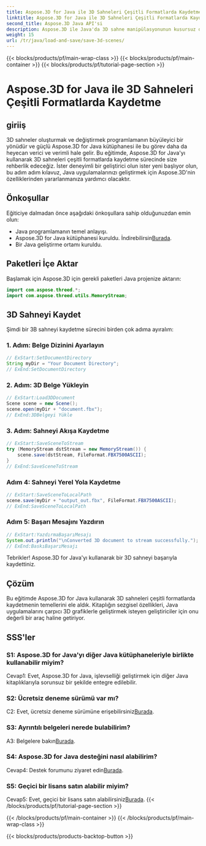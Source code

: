 ```yaml
---
title: Aspose.3D for Java ile 3D Sahneleri Çeşitli Formatlarda Kaydetme
linktitle: Aspose.3D for Java ile 3D Sahneleri Çeşitli Formatlarda Kaydetme
second_title: Aspose.3D Java API'si
description: Aspose.3D ile Java'da 3D sahne manipülasyonunun kusursuz dünyasını keşfedin. Sahneleri çeşitli formatlarda zahmetsizce kaydetmeyi öğrenin.
weight: 15
url: /tr/java/load-and-save/save-3d-scenes/
---
```


{{< blocks/products/pf/main-wrap-class >}}
{{< blocks/products/pf/main-container >}}
{{< blocks/products/pf/tutorial-page-section >}}

# Aspose.3D for Java ile 3D Sahneleri Çeşitli Formatlarda Kaydetme

## giriiş

3D sahneler oluşturmak ve değiştirmek programlamanın büyüleyici bir yönüdür ve güçlü Aspose.3D for Java kütüphanesi ile bu görev daha da heyecan verici ve verimli hale gelir. Bu eğitimde, Aspose.3D for Java'yı kullanarak 3D sahneleri çeşitli formatlarda kaydetme sürecinde size rehberlik edeceğiz. İster deneyimli bir geliştirici olun ister yeni başlıyor olun, bu adım adım kılavuz, Java uygulamalarınızı geliştirmek için Aspose.3D'nin özelliklerinden yararlanmanıza yardımcı olacaktır.

## Önkoşullar

Eğiticiye dalmadan önce aşağıdaki önkoşullara sahip olduğunuzdan emin olun:

- Java programlamanın temel anlayışı.
-  Aspose.3D for Java kütüphanesi kuruldu. İndirebilirsin[Burada](https://releases.aspose.com/3d/java/).
- Bir Java geliştirme ortamı kuruldu.

## Paketleri İçe Aktar

Başlamak için Aspose.3D için gerekli paketleri Java projenize aktarın:

```java
import com.aspose.threed.*;
import com.aspose.threed.utils.MemoryStream;

```

## 3D Sahneyi Kaydet

Şimdi bir 3B sahneyi kaydetme sürecini birden çok adıma ayıralım:

### 1. Adım: Belge Dizinini Ayarlayın

```java
// ExStart:SetDocumentDirectory
String myDir = "Your Document Directory";
// ExEnd:SetDocumentDirectory
```

### 2. Adım: 3D Belge Yükleyin

```java
// ExStart:Load3DDocument
Scene scene = new Scene();
scene.open(myDir + "document.fbx");
// ExEnd:3DBelgeyi Yükle
```

### 3. Adım: Sahneyi Akışa Kaydetme

```java
// ExStart:SaveSceneToStream
try (MemoryStream dstStream = new MemoryStream()) {
    scene.save(dstStream, FileFormat.FBX7500ASCII);
}
// ExEnd:SaveSceneToStream
```

### Adım 4: Sahneyi Yerel Yola Kaydetme

```java
// ExStart:SaveSceneToLocalPath
scene.save(myDir + "output_out.fbx", FileFormat.FBX7500ASCII);
// ExEnd:SaveSceneToLocalPath
```

### Adım 5: Başarı Mesajını Yazdırın

```java
// ExStart:YazdırmaBaşarıMesajı
System.out.println("\nConverted 3D document to stream successfully.");
// ExEnd:BaskıBaşarıMesajı
```

Tebrikler! Aspose.3D for Java'yı kullanarak bir 3D sahneyi başarıyla kaydettiniz.

## Çözüm

Bu eğitimde Aspose.3D for Java kullanarak 3D sahneleri çeşitli formatlarda kaydetmenin temellerini ele aldık. Kitaplığın sezgisel özellikleri, Java uygulamalarını çarpıcı 3D grafiklerle geliştirmek isteyen geliştiriciler için onu değerli bir araç haline getiriyor.

## SSS'ler

### S1: Aspose.3D for Java'yı diğer Java kütüphaneleriyle birlikte kullanabilir miyim?

Cevap1: Evet, Aspose.3D for Java, işlevselliği geliştirmek için diğer Java kitaplıklarıyla sorunsuz bir şekilde entegre edilebilir.

### S2: Ücretsiz deneme sürümü var mı?

 C2: Evet, ücretsiz deneme sürümüne erişebilirsiniz[Burada](https://releases.aspose.com/).

### S3: Ayrıntılı belgeleri nerede bulabilirim?

A3: Belgelere bakın[Burada](https://reference.aspose.com/3d/java/).

### S4: Aspose.3D for Java desteğini nasıl alabilirim?

 Cevap4: Destek forumunu ziyaret edin[Burada](https://forum.aspose.com/c/3d/18).

### S5: Geçici bir lisans satın alabilir miyim?

 Cevap5: Evet, geçici bir lisans satın alabilirsiniz[Burada](https://purchase.aspose.com/temporary-license/).
{{< /blocks/products/pf/tutorial-page-section >}}

{{< /blocks/products/pf/main-container >}}
{{< /blocks/products/pf/main-wrap-class >}}

{{< blocks/products/products-backtop-button >}}
